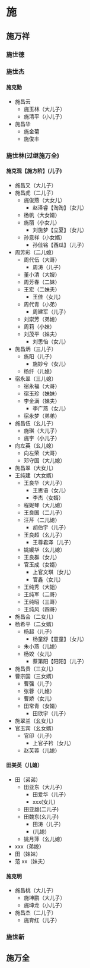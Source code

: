 # 施

## 施万祥

### 施世德

### 施世杰

#### 施克勤

- 施昌云
  - 施玉林（大儿子）
  - 施清平（小儿子）
- 施昌华
  - 施金菊
  - 施俊丰

### 施世林(过继施万全)

#### 施克观【施方阶】(儿子)

- 施昌又（大儿子）
- 施昌虎（二儿子）
  - 施俊燕（大女儿）
    - 赵泽睿【淘淘】（女儿）
  - 杨帆（大女婿）
  - 施丽（小女儿）
    - 刘施梦【立夏】（女儿）
  - 孙意祥（小女婿）
    - 孙佳铭【西瓜】（儿子）
- 周芳彩（二儿媳）
  - 周代伍（大哥）
    - 周涛（儿子）
  - 董小清（大嫂）
  - 周芳春（二妹）
  - 王宏（二妹夫）
    - 王佳（女儿）
  - 周代青（小弟）
    - 周建军（儿子）
  - 刘崇芳（弟媳）
  - 周莉（小妹）
  - 刘茂平（妹夫）
    - 刘思怡（女儿）
- 施昌炳（三儿子）
  - 施阳（儿子）
    - 施妙兮（女儿）
  - 杨纤（儿媳）
- 宿永翠（三儿媳）
  - 宿永福（大哥）
  - 宿玉珍（妹妹）
  - 李金满（妹夫）
    - 李广燕（女儿）
  - 宿永梦（弟弟）
- 施昌伍（幺儿子）
  - 施琪（大儿子）
  - 施宇（小儿子）
- 向左英（幺儿媳）
  - 向左荣（大哥）
  - 邓守国（大儿媳）
- 施昌翠（大女儿）
- 王纯建（大女婿）
  - 王良华（大儿子）
    - 王思语（女儿）
    - 李杰（女婿）
  - 程妮琴（大儿媳）
  - 王良国（二儿子）
  - 汪芹（二儿媳）
    - 胡伯宇（儿子）
  - 王良超（幺儿子）
    - 王尊君泽（儿子）
  - 姚媛华（幺儿媳）
  - 王良群（女儿）
  - 官玉成（女婿）
    - 上官文琪（女儿）
    - 官鑫（女儿）
  - 王纯秀（大姐）
  - 王纯军（二哥）
  - 王纯昭（三哥）
  - 王纯风（四哥）
- 施昌会（二女儿）
- 杨希平（二女婿）
  - 杨超（儿子）
    - 杨童舒【童童】（女儿）
  - 朱小燕（儿媳）
  - 杨姣（女儿）
    - 蔡第阳【阳阳】（儿子）
- 施昌贵（三女儿）
- 曹宗国（三女婿）
  - 曹强（儿子）
  - 张蓉（儿媳）
  - 曹娇（女儿）
  - 田常青（女婿）
    - 田欣宇（儿子）
- 施翠兰（幺女儿）
- 官玉宾（幺女婿）
  - 官印（儿子）
    - 上官子衿（女儿）
  - 赵芙蓉（儿媳）

#### 田美英（儿媳）

- 田（弟弟）
  - 田亚东（大儿子）
    - 田爱华（儿子）
    - xxx(女儿)
  - 田亚雄(二儿子)
  - 田魏东(幺儿子)
    - 田涛（儿子）
    - (儿媳)
  - 姚月萍（幺儿媳）
- xxx（弟媳）
- 田（妹妹）
- 范 xx（妹夫）

#### 施克明

- 施昌桃（大儿子）
  - 施坤鹏（大儿子）
  - 施坤龙（小儿子）
- 施昌杰（二儿子）
  - 施育红（儿子）

### 施世新

## 施万全
